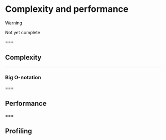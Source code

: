 # Complexity and performance

> [!WARNING]
> Not yet complete

===

## Complexity

---

### Big O-notation

===

## Performance

===

## Profiling


